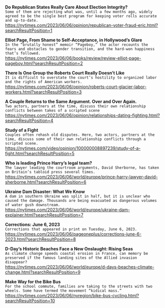 **Do Republican States Really Care About Election Integrity?**\
`Some of them are rejecting what was, until a few months ago, widely agreed to be the single best program for keeping voter rolls accurate and up-to-date.`\
https://nytimes.com/2023/06/06/opinion/republican-voter-fraud-eric.html?searchResultPosition=1

**Elliot Page, From Shame to Self-Acceptance, in Hollywood’s Glare**\
`In the “brutally honest” memoir “Pageboy,” the actor recounts the fears and obstacles to gender transition, and the hard-won happiness that’s followed.`\
https://nytimes.com/2023/06/06/books/review/review-elliot-page-pageboy.html?searchResultPosition=2

**There Is One Group the Roberts Court Really Doesn’t Like**\
`It is difficult to overstate the court’s hostility to organized labor and the rights of American workers.`\
https://nytimes.com/2023/06/06/opinion/roberts-court-glacier-labor-workers.html?searchResultPosition=3

**A Couple Returns to the Same Argument. Over and Over Again.**\
`Two actors, partners at the time, discuss their own relationship conflicts between takes of a scripted scene`\
https://nytimes.com/2023/06/06/opinion/relationships-dating-fighting.html?searchResultPosition=4

**Study of a Fight**\
`Couples often rehash old disputes. Here, two actors, partners at the time, discuss some of their own relationship conflicts through a scripted scene.`\
https://nytimes.com/video/opinion/100000008897239/study-of-a-fight.html?searchResultPosition=5

**Who is leading Prince Harry’s legal team?**\
`The lawyer leading the courtroom arguments, David Sherborne, has taken on Britain’s tabloid press several times.`\
https://nytimes.com/2023/06/06/world/europe/prince-harry-lawyer-david-sherborne.html?searchResultPosition=6

**Ukraine Dam Disaster: What We Know**\
`A dam in southern Ukraine was split in half, but it is unclear who caused the damage. Thousands are being evacuated as dangerous volumes of water gush downstream.`\
https://nytimes.com/2023/06/06/world/europe/ukraine-dam-explainer.html?searchResultPosition=7

**Corrections: June 6, 2023**\
`Corrections that appeared in print on Tuesday, June 6, 2023.`\
https://nytimes.com/2023/06/06/pageoneplus/corrections-june-6-2023.html?searchResultPosition=8

**D-Day’s Historic Beaches Face a New Onslaught: Rising Seas**\
`As climate change speeds coastal erosion in France, can memory be preserved if the famous landing sites of the Allied invasion disappear?`\
https://nytimes.com/2023/06/06/world/europe/d-days-beaches-climate-change.html?searchResultPosition=9

**Make Way for the Bike Bus**\
`For the school commute, families are taking to the streets with two wheels. Some have termed the movement “kidical mass.”`\
https://nytimes.com/2023/06/06/nyregion/bike-bus-cycling.html?searchResultPosition=10

